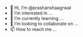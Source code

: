 - 👋 Hi, I’m @prashanshaagrwal
- 👀 I’m interested in ...
- 🌱 I’m currently learning ...
- 💞️ I’m looking to collaborate on ...
- 📫 How to reach me ...

<!---
prashanshaagrwal/prashanshaagrwal is a ✨ special ✨ repository because its `README.md` (this file) appears on your GitHub profile.
You can click the Preview link to take a look at your changes.
--->
